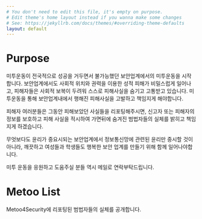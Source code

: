 ```yaml
---
# You don't need to edit this file, it's empty on purpose.
# Edit theme's home layout instead if you wanna make some changes
# See: https://jekyllrb.com/docs/themes/#overriding-theme-defaults
layout: default
---
```


# [](#header-1)Purpose
미투운동이 전국적으로 성공을 거두면서 불가능했던 보안업계에서의 미투운동을 시작합니다.
보안업계에서도 사회적 위치와 권력을 이용한 성적 피해가 비밀스럽게 일어나고, 피해자들은 사회적 보복이 두려워 스스로 피해사실을 숨기고 고통받고 있습니다.
미투운동을 통해 보안업계내에서 행해진 피해사실을 고발하고 책임지게 해야합니다.

피해자 여러분들은 그동안 피해보았던 사실들을 리포팅해주시면, 신고자 또는 피해자의 정보를 보호하고 피해 사실을 적시하여
가면뒤에 숨겨진 범법자들의 실체를 밝히고 책임지게 하겠습니다.

무엇보다도 윤리가 중요시되는 보안업계에서 정보통신망에 관련된 윤리만 중시할 것이 아니라,
깨끗하고 여성들과 학생들도 행복한 보안 업계를 만들기 위해 함께 일어나야합니다.

미투 운동을 응원하고 도움주실 분들 역시 메일로 연락부탁드립니다.

# [](#header-1)Metoo List

Metoo4Security에 리포팅된 범법자들의 실체를 공개합니다.
